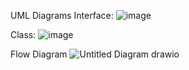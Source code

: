 




UML Diagrams
Interface:
![image](https://github.com/user-attachments/assets/0a732d00-3449-4e33-b467-fbb443f18cda)

Class:
![image](https://github.com/user-attachments/assets/a80c5041-ad3c-4406-a390-231eb388d83d)

Flow Diagram
![Untitled Diagram drawio](https://github.com/user-attachments/assets/b9a3fd55-8c11-4d86-82f3-30ebd056e57b)
